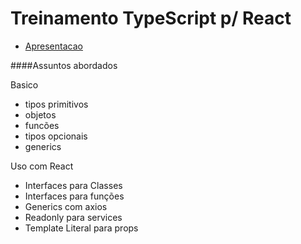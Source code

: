 # Treinamento TypeScript p/ React

- [Apresentacao](https://docs.google.com/presentation/d/1T8HfbIHceoWUau8aBzVrjTRDjof9moF8-eX4d0w5-iY/edit?usp=sharing)

####Assuntos abordados

Basico
- tipos primitivos
- objetos
- funcões
- tipos opcionais
- generics
  
Uso com React
- Interfaces para Classes
- Interfaces para funções
- Generics com axios
- Readonly para services
- Template Literal para props
